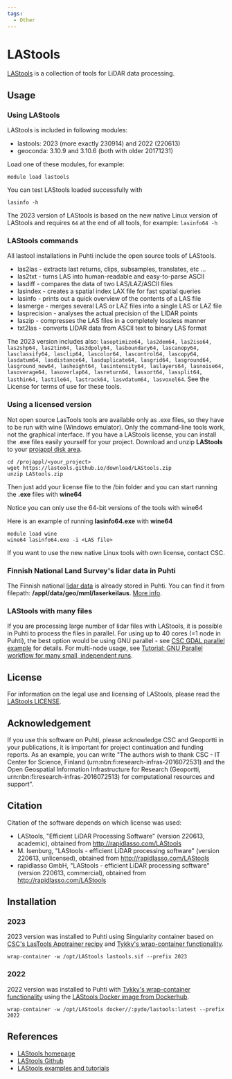 ```yaml
---
tags:
  - Other
---
```


# LAStools

[LAStools](https://lastools.github.io/) is a collection of tools for LiDAR data processing.

## Usage

### Using LAStools

LAStools is included in following modules:

* lastools: 2023 (more exactly 230914) and 2022 (220613)
* geoconda: 3.10.9 and 3.10.6 (both with older 20171231)

Load one of these modules, for example:

`module load lastools` 

You can test LAStools loaded successfully with

`lasinfo -h`

The 2023 version of LAStools is based on the new native Linux version of LAStools and requires `64` at the end of all tools, for example: `lasinfo64 -h`

### LAStools commands

All lastool installations in Puhti include the open source tools of LAStools.

* las2las - extracts last returns, clips, subsamples, translates, etc ...
* las2txt - turns LAS into human-readable and easy-to-parse ASCII
* lasdiff - compares the data of two LAS/LAZ/ASCII files 
* lasindex - creates a spatial index LAX file for fast spatial queries
* lasinfo - prints out a quick overview of the contents of a LAS file
* lasmerge - merges several LAS or LAZ files into a single LAS or LAZ file
* lasprecision - analyses the actual precision of the LIDAR points
* laszip - compresses the LAS files in a completely lossless manner
* txt2las - converts LIDAR data from ASCII text to binary LAS format

The 2023 version includes also: `lasoptimize64, las2dem64, las2iso64, las2shp64, las2tin64, las3dpoly64, lasboundary64, lascanopy64, lasclassify64, lasclip64, lascolor64, lascontrol64, lascopy64, lasdatum64, lasdistance64, lasduplicate64, lasgrid64, lasground64, lasground_new64, lasheight64, lasintensity64, laslayers64, lasnoise64, lasoverage64, lasoverlap64, lasreturn64, lassort64, lassplit64, lasthin64, lastile64, lastrack64, lasvdatum64, lasvoxel64`. See the License for terms of use for these tools.

### Using a licensed version

Not open source LasTools tools are available only as .exe files, so they have to be run with wine (Windows emulator). Only the command-line tools work, not the graphical interface. If you have a LAStools license, you can install the .exe files easily yourself for your project. Download and unzip __LAStools__ to your [projappl disk area](../computing/disk.md).

```
cd /projappl/<your_project>
wget https://lastools.github.io/download/LAStools.zip
unzip LAStools.zip
```

Then just add your license file to the /bin folder and you can start running the __.exe__ files with __wine64__

Notice you can only use the 64-bit versions of the tools with wine64

Here is an example of running __lasinfo64.exe__ with __wine64__

```
module load wine
wine64 lasinfo64.exe -i <LAS file>
```

If you want to use the new native Linux tools with own license, contact CSC.

### Finnish National Land Survey's lidar data in Puhti

The Finnish national [lidar data](https://www.maanmittauslaitos.fi/en/maps-and-spatial-data/expert-users/product-descriptions/laser-scanning-data) is already stored in Puhti. You can find it from filepath: __/appl/data/geo/mml/laserkeilaus__. [More info](https://research.csc.fi/gis_data_in_csc_computing_env).

### LAStools with many files

If you are processing large number of lidar files with LAStools, it is possible in Puhti to process the files in parallel. For using up to 40 cores (=1 node in Puhti), the best option would be using GNU parallel - see [CSC GDAL parallel example](https://github.com/csc-training/geocomputing/tree/master/gdal) for details. For multi-node usage, see [Tutorial: GNU Parallel workflow for many small, independent runs](../support/tutorials/many.md).

## License 

For information on the legal use and licensing of LAStools, please read the [LAStools LICENSE](https://lastools.github.io/LICENSE.txt).

## Acknowledgement

If you use this software on Puhti, please acknowledge CSC and Geoportti in your publications, it is important for project continuation and funding reports.
As an example, you can write "The authors wish to thank CSC - IT Center for Science, Finland (urn:nbn:fi:research-infras-2016072531) and the Open Geospatial Information Infrastructure for Research (Geoportti, urn:nbn:fi:research-infras-2016072513) for computational resources and support".


## Citation

Citation of the software depends on which license was used:

* LAStools, "Efficient LiDAR Processing Software" (version 220613, academic), obtained from http://rapidlasso.com/LAStools
* M. Isenburg, "LAStools - efficient LiDAR processing software" (version 220613, unlicensed), obtained from http://rapidlasso.com/LAStools
* rapidlasso GmbH, "LAStools - efficient LiDAR processing software" (version 220613, commercial), obtained from http://rapidlasso.com/LAStools

## Installation
### 2023
2023 version was installed to Puhti using Singularity container based on [CSC's LasTools Apptrainer recipy](https://github.com/CSCfi/singularity-recipes/blob/main/lastools/lastools_2023.def) and [Tykky's wrap-container functionality](../computing/containers/tykky.md#container-based-installations).

`wrap-container -w /opt/LAStools lastools.sif --prefix 2023`

### 2022
2022 version was installed to Puhti with [Tykky's wrap-container functionality](../computing/containers/tykky.md#container-based-installations) using the [LAStools Docker image from Dockerhub](https://hub.docker.com/r/pydo/lastools). 

`wrap-container -w /opt/LAStools docker//:pydo/lastools:latest --prefix 2022`


## References

* [LAStools homepage](https://lastools.github.io/)
* [LAStools Github](https://github.com/LAStools/LAStools)
* [LAStools examples and tutorials](https://rapidlasso.de/knowledge/)
